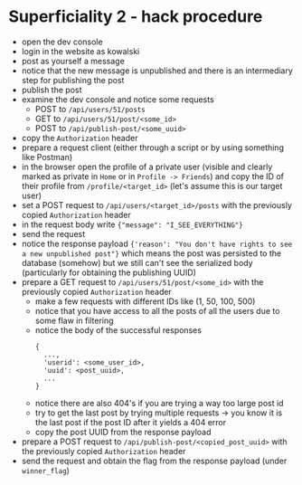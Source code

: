 # Superficiality 2 - hack procedure

- open the dev console
- login in the website as kowalski
- post as yourself a message
- notice that the new message is unpublished and there is an intermediary step
  for publishing the post
- publish the post
- examine the dev console and notice some requests
  - POST to `/api/users/51/posts`
  - GET to `/api/users/51/post/<some_id>`
  - POST to `/api/publish-post/<some_uuid>`
- copy the `Authorization` header
- prepare a request client (either through a script or by using something like
  Postman)
- in the browser open the profile of a private user (visible and clearly marked
  as private in `Home` or in `Profile -> Friends`) and copy the ID of their
  profile from `/profile/<target_id>` (let's assume this is our target user)
- set a POST request to `/api/users/<target_id>/posts` with the previously
  copied `Authorization` header
- in the request body write `{"message": "I_SEE_EVERYTHING"}`
- send the request
- notice the response payload
  `{'reason': "You don't have rights to see a new unpublished post"}` which
  means the post was persisted to the database (somehow) but we still can't see
  the serialized body (particularly for obtaining the publishing UUID)
- prepare a GET request to `/api/users/51/post/<some_id>` with the previously
  copied `Authorization` header
  - make a few requests with different IDs like (1, 50, 100, 500)
  - notice that you have access to all the posts of all the users due to some
    flaw in filtering
  - notice the body of the successful responses
    ```
    {
      ...,
      'userid': <some_user_id>,
      'uuid': <post_uuid>,
      ...
    }
    ```
  - notice there are also 404's if you are trying a way too large post id
  - try to get the last post by trying multiple requests -> you know it is the
    last post if the post ID after it yields a 404 error
  - copy the post UUID from the response payload
- prepare a POST request to `/api/publish-post/<copied_post_uuid>` with the
  previously copied `Authorization` header
- send the request and obtain the flag from the response payload (under
  `winner_flag`)
